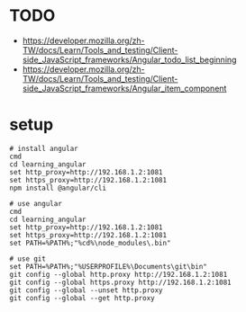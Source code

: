 # TODO
- https://developer.mozilla.org/zh-TW/docs/Learn/Tools_and_testing/Client-side_JavaScript_frameworks/Angular_todo_list_beginning
- https://developer.mozilla.org/zh-TW/docs/Learn/Tools_and_testing/Client-side_JavaScript_frameworks/Angular_item_component

# setup
```shell
# install angular
cmd
cd learning_angular
set http_proxy=http://192.168.1.2:1081
set https_proxy=http://192.168.1.2:1081
npm install @angular/cli

# use angular
cmd
cd learning_angular
set http_proxy=http://192.168.1.2:1081
set https_proxy=http://192.168.1.2:1081
set PATH=%PATH%;"%cd%\node_modules\.bin"

# use git
set PATH=%PATH%;"%USERPROFILE%\Documents\git\bin"
git config --global http.proxy http://192.168.1.2:1081
git config --global https.proxy http://192.168.1.2:1081 
git config --global --unset http.proxy
git config --global --get http.proxy
```